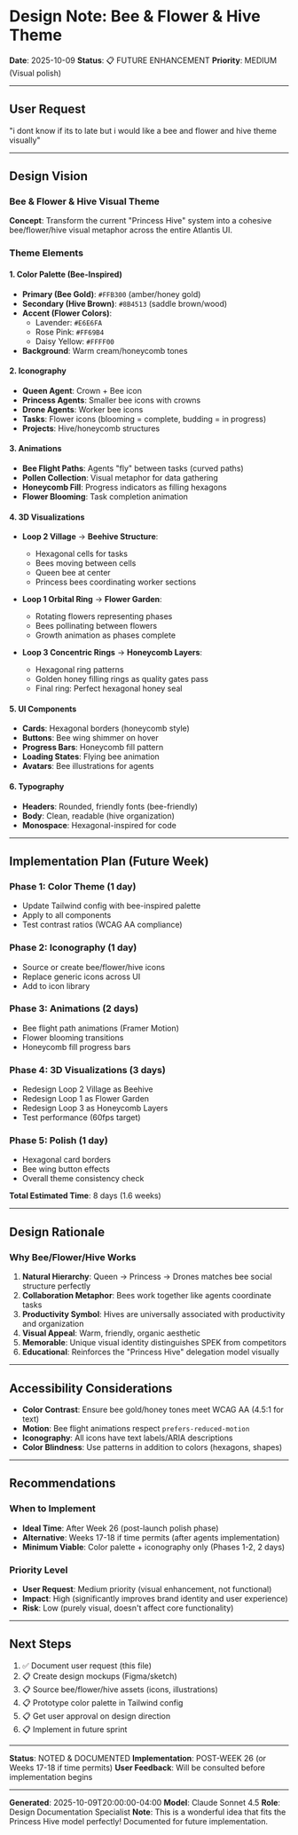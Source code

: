 # Design Note: Bee & Flower & Hive Theme

**Date**: 2025-10-09
**Status**: 📋 FUTURE ENHANCEMENT
**Priority**: MEDIUM (Visual polish)

---

## User Request

"i dont know if its to late but i would like a bee and flower and hive theme visually"

---

## Design Vision

### Bee & Flower & Hive Visual Theme

**Concept**: Transform the current "Princess Hive" system into a cohesive bee/flower/hive visual metaphor across the entire Atlantis UI.

### Theme Elements

#### 1. Color Palette (Bee-Inspired)
- **Primary (Bee Gold)**: `#FFB300` (amber/honey gold)
- **Secondary (Hive Brown)**: `#8B4513` (saddle brown/wood)
- **Accent (Flower Colors)**:
  - Lavender: `#E6E6FA`
  - Rose Pink: `#FF69B4`
  - Daisy Yellow: `#FFFF00`
- **Background**: Warm cream/honeycomb tones

#### 2. Iconography
- **Queen Agent**: Crown + Bee icon
- **Princess Agents**: Smaller bee icons with crowns
- **Drone Agents**: Worker bee icons
- **Tasks**: Flower icons (blooming = complete, budding = in progress)
- **Projects**: Hive/honeycomb structures

#### 3. Animations
- **Bee Flight Paths**: Agents "fly" between tasks (curved paths)
- **Pollen Collection**: Visual metaphor for data gathering
- **Honeycomb Fill**: Progress indicators as filling hexagons
- **Flower Blooming**: Task completion animation

#### 4. 3D Visualizations
- **Loop 2 Village** → **Beehive Structure**:
  - Hexagonal cells for tasks
  - Bees moving between cells
  - Queen bee at center
  - Princess bees coordinating worker sections

- **Loop 1 Orbital Ring** → **Flower Garden**:
  - Rotating flowers representing phases
  - Bees pollinating between flowers
  - Growth animation as phases complete

- **Loop 3 Concentric Rings** → **Honeycomb Layers**:
  - Hexagonal ring patterns
  - Golden honey filling rings as quality gates pass
  - Final ring: Perfect hexagonal honey seal

#### 5. UI Components
- **Cards**: Hexagonal borders (honeycomb style)
- **Buttons**: Bee wing shimmer on hover
- **Progress Bars**: Honeycomb fill pattern
- **Loading States**: Flying bee animation
- **Avatars**: Bee illustrations for agents

#### 6. Typography
- **Headers**: Rounded, friendly fonts (bee-friendly)
- **Body**: Clean, readable (hive organization)
- **Monospace**: Hexagonal-inspired for code

---

## Implementation Plan (Future Week)

### Phase 1: Color Theme (1 day)
- Update Tailwind config with bee-inspired palette
- Apply to all components
- Test contrast ratios (WCAG AA compliance)

### Phase 2: Iconography (1 day)
- Source or create bee/flower/hive icons
- Replace generic icons across UI
- Add to icon library

### Phase 3: Animations (2 days)
- Bee flight path animations (Framer Motion)
- Flower blooming transitions
- Honeycomb fill progress bars

### Phase 4: 3D Visualizations (3 days)
- Redesign Loop 2 Village as Beehive
- Redesign Loop 1 as Flower Garden
- Redesign Loop 3 as Honeycomb Layers
- Test performance (60fps target)

### Phase 5: Polish (1 day)
- Hexagonal card borders
- Bee wing button effects
- Overall theme consistency check

**Total Estimated Time**: 8 days (1.6 weeks)

---

## Design Rationale

### Why Bee/Flower/Hive Works

1. **Natural Hierarchy**: Queen → Princess → Drones matches bee social structure perfectly
2. **Collaboration Metaphor**: Bees work together like agents coordinate tasks
3. **Productivity Symbol**: Hives are universally associated with productivity and organization
4. **Visual Appeal**: Warm, friendly, organic aesthetic
5. **Memorable**: Unique visual identity distinguishes SPEK from competitors
6. **Educational**: Reinforces the "Princess Hive" delegation model visually

---

## Accessibility Considerations

- **Color Contrast**: Ensure bee gold/honey tones meet WCAG AA (4.5:1 for text)
- **Motion**: Bee flight animations respect `prefers-reduced-motion`
- **Iconography**: All icons have text labels/ARIA descriptions
- **Color Blindness**: Use patterns in addition to colors (hexagons, shapes)

---

## Recommendations

### When to Implement
- **Ideal Time**: After Week 26 (post-launch polish phase)
- **Alternative**: Weeks 17-18 if time permits (after agents implementation)
- **Minimum Viable**: Color palette + iconography only (Phases 1-2, 2 days)

### Priority Level
- **User Request**: Medium priority (visual enhancement, not functional)
- **Impact**: High (significantly improves brand identity and user experience)
- **Risk**: Low (purely visual, doesn't affect core functionality)

---

## Next Steps

1. ✅ Document user request (this file)
2. 📋 Create design mockups (Figma/sketch)
3. 📋 Source bee/flower/hive assets (icons, illustrations)
4. 📋 Prototype color palette in Tailwind config
5. 📋 Get user approval on design direction
6. 📋 Implement in future sprint

---

**Status**: NOTED & DOCUMENTED
**Implementation**: POST-WEEK 26 (or Weeks 17-18 if time permits)
**User Feedback**: Will be consulted before implementation begins

---

**Generated**: 2025-10-09T20:00:00-04:00
**Model**: Claude Sonnet 4.5
**Role**: Design Documentation Specialist
**Note**: This is a wonderful idea that fits the Princess Hive model perfectly! Documented for future implementation.
